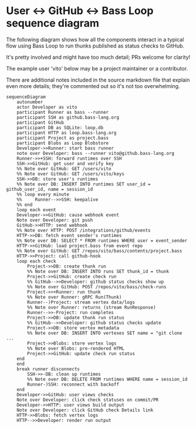 # User <-> GitHub <-> Bass Loop sequence diagram

The following diagram shows how all the components interact in a typical flow
using Bass Loop to run thunks published as status checks to GitHub.

It's pretty involved and might have too much detail; PRs welcome for clarity!

The example user 'vito' below may be a project maintainer or a contributor.

There are additional notes included in the source markdown file that explain
even more details; they're commented out so it's not too overwhelming.

```mermaid
sequenceDiagram
    autonumber
    actor Developer as vito
    participant Runner as bass --runner
    participant SSH as github.bass-lang.org
    participant GitHub
    participant DB as SQLite: loop.db
    participant HTTP as loop.bass-lang.org
    participant Project as project.bass
    participant Blobs as Loop Blobstore
    Developer->>Runner: start bass runner
    note over Developer: bass --runner vito@github.bass-lang.org
    Runner->>+SSH: forward runtimes over SSH
    SSH->>GitHub: get user and verify key
    %% Note over GitHub: GET /users/vito
    %% Note over GitHub: GET /users/vito/keys
    SSH->>DB: store user's runtimes
    %% Note over DB: INSERT INTO runtimes SET user_id = github_user_id, name = session_id
    %% loop every minute
    %%     Runner-->>SSH: keepalive
    %% end
    loop each event
    Developer->>GitHub: cause webhook event
    Note over Developer: git push
    GitHub->>HTTP: send webhook
    %% Note over HTTP: POST /integrations/github/events
    HTTP->>DB: fetch event sender's runtimes
    %% Note over DB: SELECT * FROM runtimes WHERE user = event_sender
    HTTP->>GitHub: load project.bass from event repo
    %% Note over GitHub: GET /repos/vito/bass/contents/project.bass
    HTTP->>Project: call github-hook
    loop each check
        Project->>DB: create thunk run
        %% Note over DB: INSERT INTO runs SET thunk_id = thunk
        Project->>GitHub: create check run
        %% GitHub-->>Developer: github status checks show up
        %% Note over GitHub: POST /repos/vito/bass/check-runs
        Project->>+Runner: run thunk
        %% Note over Runner: gRPC Run(Thunk)
        Runner--)Project: stream vertex data/logs
        %% Note over Runner: returns (stream RunResponse)
        Runner-->>-Project: run completes
        Project->>DB: update thunk run status
        %% GitHub-->>Developer: github status checks update
        Project->>DB: store vertex metadata
        %% Note over DB: INSERT INTO vertexes SET name = "git clone ...
        Project->>Blobs: store vertex logs
        %% Note over Blobs: pre-rendered HTML
        Project->>GitHub: update check run status
    end
    end
    break runner disconnects
        SSH->>-DB: clean up runtimes
        %% Note over DB: DELETE FROM runtimes WHERE name = session_id
        Runner-)SSH: reconnect with backoff
    end
    Developer->>GitHub: user views checks
    Note over Developer: click check statuses on commit/PR
    Developer->>HTTP: user views build output
    Note over Developer: click GitHub check Details link
    HTTP->>Blobs: fetch vertex logs
    HTTP-->>Developer: render run output
```
